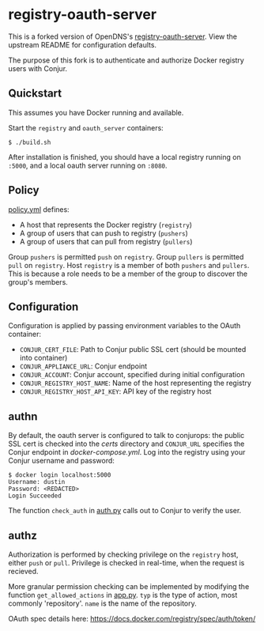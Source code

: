 # registry-oauth-server

This is a forked version of OpenDNS's [registry-oauth-server](https://github.com/opendns/registry-oauth-server). 
View the upstream README for configuration defaults.

The purpose of this fork is to authenticate and authorize Docker registry users with
Conjur.

## Quickstart

This assumes you have Docker running and available.

Start the `registry` and `oauth_server` containers:

```
$ ./build.sh
```

After installation is finished, you should have a local registry running on `:5000`,
and a local oauth server running on `:8080`.

## Policy

[policy.yml](policy.yml) defines:

* A host that represents the Docker registry (`registry`)
* A group of users that can push to registry (`pushers`)
* A group of users that can pull from registry (`pullers`)

Group `pushers` is permitted `push` on `registry`. Group `pullers` is permitted `pull` on `registry`.
Host `registry` is a member of both `pushers` and `pullers`. This is because a role needs to be a member of the group
to discover the group's members.

## Configuration

Configuration is applied by passing environment variables to the OAuth container:

* `CONJUR_CERT_FILE`: Path to Conjur public SSL cert (should be mounted into container)
* `CONJUR_APPLIANCE_URL`: Conjur endpoint
* `CONJUR_ACCOUNT`: Conjur account, specified during initial configuration
* `CONJUR_REGISTRY_HOST_NAME`: Name of the host representing the registry
* `CONJUR_REGISTRY_HOST_API_KEY`: API key of the registry host

## authn

By default, the oauth server is configured to talk to conjurops: the public SSL cert is checked into the 
*certs* directory and `CONJUR_URL` specifies the Conjur endpoint in *docker-compose.yml*. Log into the registry 
using your Conjur username and password:

```
$ docker login localhost:5000
Username: dustin
Password: <REDACTED>
Login Succeeded
```

The function `check_auth` in [auth.py](auth.py) calls out to Conjur to verify the user.

## authz

Authorization is performed by checking privilege on the `registry` host, either `push` or `pull`.
Privilege is checked in real-time, when the request is recieved.

More granular permission checking can be implemented by modifying the function `get_allowed_actions` in [app.py](app.py).
`typ` is the type of action, most commonly 'repository'. `name` is the name of the repository.

OAuth spec details here: https://docs.docker.com/registry/spec/auth/token/
